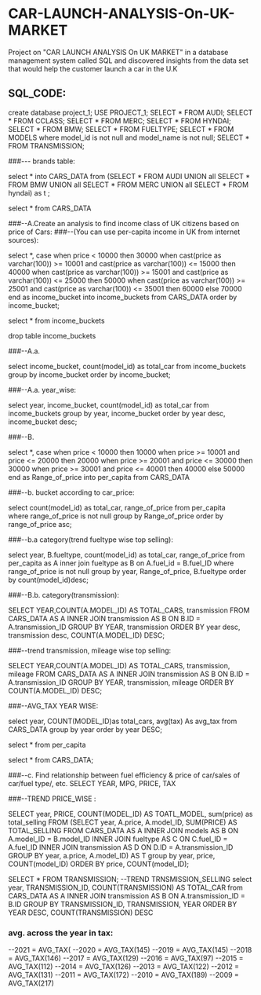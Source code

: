 # CAR-LAUNCH-ANALYSIS-On-UK-MARKET
Project on "CAR LAUNCH ANALYSIS On UK MARKET" in a database management system called SQL and discovered insights from the data set that would help the customer launch a car in the U.K

## SQL_CODE:
create database project_1;
USE PROJECT_1;
SELECT * FROM AUDI;
SELECT * FROM CCLASS;
SELECT * FROM MERC;
SELECT * FROM HYNDAI;
SELECT * FROM BMW;
SELECT * FROM FUELTYPE;
SELECT * FROM MODELS where model_id is not null and model_name is not null;
SELECT * FROM TRANSMISSION;

###--- brands table:

select * into CARS_DATA from
(SELECT * FROM AUDI
UNION all
SELECT * FROM BMW
UNION all
SELECT * FROM MERC
UNION all
SELECT * FROM hyndai) as t ;

select * from CARS_DATA



###--A.Create an analysis to find income class of UK citizens based on price of Cars:
###--(You can use per-capita income in UK from internet sources):

select *, case when price < 10000 then 30000
when cast(price as varchar(100)) >= 10001 and cast(price as varchar(100)) <= 15000 then 40000
when cast(price as varchar(100)) >= 15001 and cast(price as varchar(100)) <= 25000 then 50000
when cast(price as varchar(100)) >= 25001 and cast(price as varchar(100)) <= 35001 then 60000
else 70000
end as income_bucket into income_buckets
from CARS_DATA
order by income_bucket;

select * from income_buckets

drop table income_buckets




###--A.a.

select income_bucket, count(model_id) as total_car from income_buckets group by income_bucket
order by income_bucket;

###--A.a. year_wise:

select year, income_bucket, count(model_id) as total_car from income_buckets group by year, income_bucket
order by year desc, income_bucket desc;




###--B.

select *, case when price < 10000 then 10000
when price >= 10001 and price <= 20000 then 20000
when price >= 20001 and price <= 30000 then 30000
when price >= 30001 and price <= 40001 then 40000
else 50000
end as Range_of_price into per_capita from CARS_DATA



###--b. bucket according to car_price:

select count(model_id) as total_car, range_of_price from per_capita  
where range_of_price is not null
group by Range_of_price order by range_of_price asc;



###--b.a category(trend fueltype wise top selling):

select year, B.fueltype, count(model_id) as total_car, range_of_price from per_capita 
as A inner join fueltype as B on A.fuel_id = B.fuel_ID
where range_of_price is not null
group by year, Range_of_price, B.fueltype
order by count(model_id)desc;



###--B.b. category(transmission):

SELECT YEAR,COUNT(A.MODEL_ID) AS TOTAL_CARS, transmission FROM CARS_DATA AS A
INNER JOIN transmission AS B ON B.ID = A.transmission_ID
GROUP BY YEAR, transmission
ORDER BY year desc, transmission desc, COUNT(A.MODEL_ID) DESC;




###--trend transmission, mileage wise top selling:

SELECT YEAR,COUNT(A.MODEL_ID) AS TOTAL_CARS, transmission, mileage FROM CARS_DATA AS A
INNER JOIN transmission AS B ON B.ID = A.transmission_ID
GROUP BY YEAR, transmission, mileage
ORDER BY COUNT(A.MODEL_ID) DESC;



###--AVG_TAX YEAR WISE:

select year, COUNT(MODEL_ID)as total_cars, avg(tax) As avg_tax 
from CARS_DATA 
group by year 
order by year DESC;

select * from per_capita

select * from CARS_DATA;





###--c. Find relationship between fuel efficiency & price of car/sales of car/fuel type/, etc.
SELECT YEAR, MPG, PRICE, TAX


###--TREND PRICE_WISE :

SELECT year, PRICE, COUNT(MODEL_ID) AS TOATL_MODEL, sum(price) as total_selling FROM
(SELECT year, A.price, A.model_ID, SUM(PRICE) AS TOTAL_SELLING FROM CARS_DATA AS A
INNER JOIN models AS B ON A.model_ID = B.model_ID
INNER JOIN fueltype AS C ON C.fuel_ID = A.fuel_ID
INNER JOIN transmission AS D ON D.ID = A.transmission_ID
GROUP BY year, a.price, A.model_ID) AS T
group by year, price, COUNT(model_ID)
ORDER BY price, COUNT(model_ID);

SELECT * FROM TRANSMISSION;
--TREND TRNSMISSION_SELLING
select year, TRANSMISSION_ID, COUNT(TRANSMISSION) AS TOTAL_CAR from CARS_DATA AS A
INNER JOIN transmission AS B ON A.transmission_ID = B.ID
GROUP BY TRANSMISSION_ID, TRANSMISSION, YEAR ORDER BY YEAR DESC, COUNT(TRANSMISSION) DESC




### avg. across the year in tax:

--2021 = AVG_TAX(
--2020 = AVG_TAX(145)
--2019 = AVG_TAX(145)
--2018 = AVG_TAX(146)
--2017 = AVG_TAX(129)
--2016 = AVG_TAX(97)
--2015 = AVG_TAX(112)
--2014 = AVG_TAX(126)
--2013 = AVG_TAX(122)
--2012 = AVG_TAX(131)
--2011 = AVG_TAX(172)
--2010 = AVG_TAX(189)
--2009 = AVG_TAX(217)
